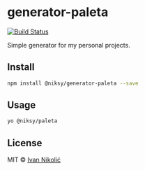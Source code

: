 # generator-paleta

[![Build Status][ci-img]][ci]

Simple generator for my personal projects.

## Install

```sh
npm install @niksy/generator-paleta --save
```

## Usage

```sh
yo @niksy/paleta
```

## License

MIT © [Ivan Nikolić](http://ivannikolic.com)

[ci]: https://travis-ci.org/niksy/generator-paleta
[ci-img]: https://img.shields.io/travis/niksy/generator-paleta/master.svg
